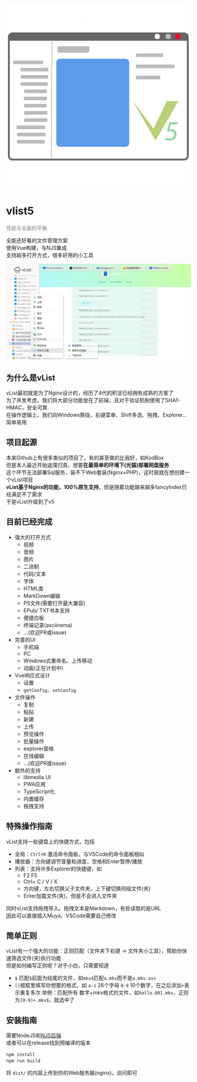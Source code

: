 ![vList5](public/images/favicon.svg)

# vlist5
<span style="color: gray">性能与全能的平衡</span>

全能还好看的文件管理方案<br>
使用Vue构建，与NJS集成<br>
支持超多打开方式，很多好用的小工具

![概览](image.png)

## 为什么是vList
vList最初就是为了Nginx设计的，经历了4代的积淀已经拥有成熟的方案了<br>
为了并发考虑，我们将大部分功能放在了前端，且对于验证机制使用了SHA1-HMAC，安全可靠<br>
在操作逻辑上，我们向Windows靠拢，右键菜单、Shift多选、拖拽、Explorer...简单易用

## 项目起源
本来Github上有很多类似的项目了，有的甚至做的比我好，如KodBox<br>
但是本人最近开始返璞归真，想要**在最简单的环境下(光猫)部署网盘服务**<br>
这个环节无法部署Sql服务，装不下Web套装(Nginx+PHP)，这时我就在想创建一个vList项目<br>
**vList基于Nginx的功能，100%原生支持**，但是随着功能越来越多fancyIndex已经满足不了需求<br>
于是vList升级到了v5

## 目前已经完成

 - 强大的打开方式
    - 视频
    - 音频
    - 图片
    - 二进制
    - 代码/文本
    - 字体
    - HTML类
    - MarkDown编辑
    - PS文件(需要打开最大兼容)
    - EPub/ TXT书本支持
    - 便捷白板
    - 终端记录(asciinema)
    - ...(欢迎PR或issue)
 - 完善的UI
    - 手机端
    - PC
    - Windows式重命名、上传移动
    - 动画(正在计划中)
 - Vue响应式设计
    - 设置
    - `getConfig`、`setConfig`
 - 文件操作
    - 复制
    - 粘贴
    - 新建
    - 上传
    - 预览操作
    - 批量操作
    - explorer窗格
    - 在线编辑
    - ...(欢迎PR或issue)
 - 额外的支持
    - libmedia UI
    - PWA应用
    - TypeScript化
    - 内置缓存
    - 拖拽支持

## 特殊操作指南
vList支持一些键盘上的快捷方式，包括

 - 全局：`Ctrl+R` 激活命令面板，与VSCode的命令面板相似
 - 播放器：方向键调节音量和进度，空格和Enter暂停/播放
 - 列表：支持许多Explorer的快捷键，如
   - F2 F5
   - Ctrl+ C / V / X
   - 方向键，左右切换父子文件夹，上下键切换同级文件(夹)
   - Enter加载文件(夹)，但是不会进入文件夹

同时vList支持拖拽导入。拖拽文本是Markdown，有些读取的是URL<br>
因此可以直接插入Muya，VSCode需要自己修改

## 简单正则
vList有一个强大的功能：正则匹配（文件夹下右键 -> 文件夹小工具），帮助你快速筛选文件(夹)执行功能<br>
但是如何编写正则呢？对于小白，只需要知道
 - `$` 匹配`$`前面为结尾的文件，如`mkv$`匹配`a.mkv`而不是`a.mkv.ass`
 - `[]`框框里填写你想要的格式，如 `a-z` 26个字母 `0-9` 10个数字，在之后添加`+`表示重复多次
举例：匹配所有 数字+mkv格式的文件，如`hello.001.mkv`，正则为`[0-9]+.mkv$`，就选中了

## 安装指南

需要NodeJS和<a href="https://github.com/imzlh/vlist-njs">NJS后端</a><br>
或者可以在release找到预编译的版本

```sh
npm install
npm run build
```

将 `dist/` 的内容上传到你的Web服务器(nginx)，访问即可